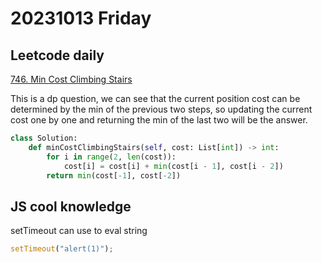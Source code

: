 # 20231013 Friday

## Leetcode daily

[746. Min Cost Climbing Stairs](https://leetcode.com/problems/min-cost-climbing-stairs/description/?envType=daily-question&envId=2023-10-13)

This is a dp question, we can see that the current position cost can be determined by the min of the previous two steps, so updating the current cost one by one and returning the min of the last two will be the answer.

```py
class Solution:
    def minCostClimbingStairs(self, cost: List[int]) -> int:
        for i in range(2, len(cost)):
            cost[i] = cost[i] + min(cost[i - 1], cost[i - 2])
        return min(cost[-1], cost[-2])
```

## JS cool knowledge

setTimeout can use to eval string

```js
setTimeout("alert(1)");
```
